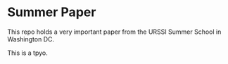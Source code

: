 # Summer Paper 

This repo holds a very important paper from the URSSI Summer School in Washington DC.

This is a tpyo.
